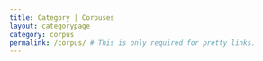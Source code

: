 ```yaml
---
title: Category | Corpuses
layout: categorypage
category: corpus
permalink: /corpus/ # This is only required for pretty links.
---
```

